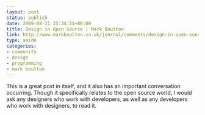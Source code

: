 ```yaml
---
layout: post
status: publish
date: 2009-08-31 15:34:51+00:00
title: Design in Open Source | Mark Boulton
link: http://www.markboulton.co.uk/journal/comments/design-in-open-source
type: aside
categories:
- community
- design
- programming
- mark boulton
---
```


This is a great post in itself, and it also has an important conversation occurring. Though it specifically relates to the open source world, I would ask any designers who work with developers, as well as any developers who work with designers, to read it.
